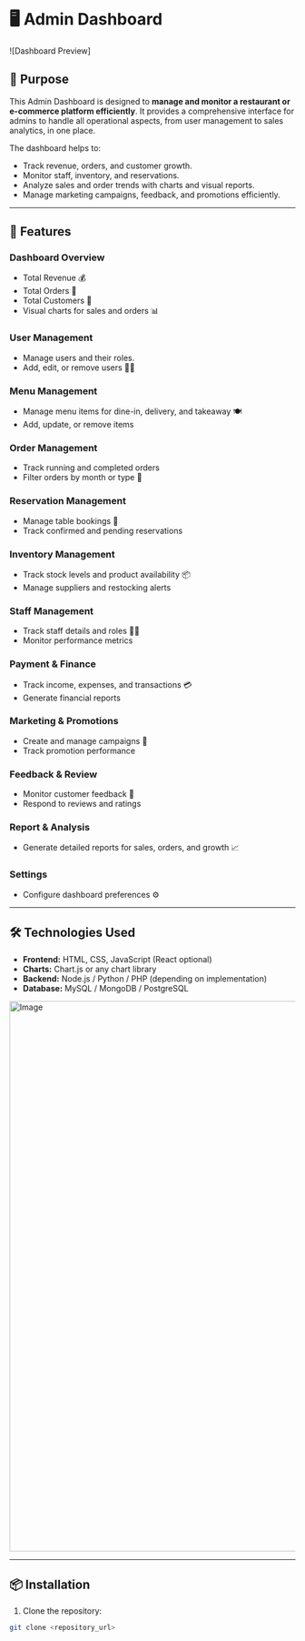 # 🖥️ Admin Dashboard

![Dashboard Preview]

## 🔹 Purpose
This Admin Dashboard is designed to **manage and monitor a restaurant or e-commerce platform efficiently**. It provides a comprehensive interface for admins to handle all operational aspects, from user management to sales analytics, in one place.  

The dashboard helps to:
- Track revenue, orders, and customer growth.
- Monitor staff, inventory, and reservations.
- Analyze sales and order trends with charts and visual reports.
- Manage marketing campaigns, feedback, and promotions efficiently.

---
## 🚀 Features

### **Dashboard Overview**
- Total Revenue 💰
- Total Orders 🛒
- Total Customers 👥
- Visual charts for sales and orders 📊

### **User Management**
- Manage users and their roles.
- Add, edit, or remove users 🧑‍💼

### **Menu Management**
- Manage menu items for dine-in, delivery, and takeaway 🍽️
- Add, update, or remove items

### **Order Management**
- Track running and completed orders
- Filter orders by month or type 🚚

### **Reservation Management**
- Manage table bookings 📅
- Track confirmed and pending reservations

### **Inventory Management**
- Track stock levels and product availability 📦
- Manage suppliers and restocking alerts

### **Staff Management**
- Track staff details and roles 🧑‍🍳
- Monitor performance metrics

### **Payment & Finance**
- Track income, expenses, and transactions 💳
- Generate financial reports

### **Marketing & Promotions**
- Create and manage campaigns 🎯
- Track promotion performance

### **Feedback & Review**
- Monitor customer feedback 📝
- Respond to reviews and ratings

### **Report & Analysis**
- Generate detailed reports for sales, orders, and growth 📈

### **Settings**
- Configure dashboard preferences ⚙️

---

## 🛠️ Technologies Used
- **Frontend:** HTML, CSS, JavaScript (React optional)
- **Charts:** Chart.js or any chart library
- **Backend:** Node.js / Python / PHP (depending on implementation)
- **Database:** MySQL / MongoDB / PostgreSQL

<img width="1898" height="968" alt="Image" src="https://github.com/user-attachments/assets/01fe1cf7-30f0-43fa-a4bb-6e6fbf5bff83" />

---

## 📦 Installation
1. Clone the repository:  
```bash
git clone <repository_url>

